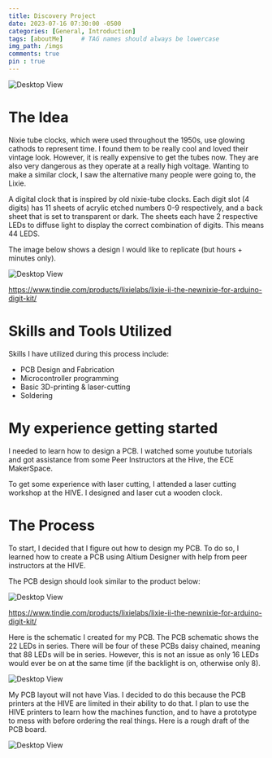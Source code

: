 ```yaml
---
title: Discovery Project
date: 2023-07-16 07:30:00 -0500
categories: [General, Introduction]
tags: [aboutMe]     # TAG names should always be lowercase
img_path: /imgs
comments: true
pin : true
---
```


![Desktop View](Nixie.jpg)


# The Idea

Nixie tube clocks, which were used throughout the 1950s, use glowing cathods to represent time. I found them to be really cool and loved their vintage look. However, it is really expensive to get the tubes now.
They are also very dangerous as they operate at a really high voltage. Wanting to make a similar clock, I saw the alternative many people were going to, the Lixie. 

A digital clock that is inspired by old nixie-tube clocks.  Each digit slot (4 digits) has 11 sheets of acrylic etched numbers 0-9 respectively, and a back sheet that is set to transparent or dark.
The sheets each have 2 respective LEDs to diffuse light to display the correct combination of digits. This means 44 LEDS.  

The image below shows a design I would like to replicate (but hours + minutes only). 

![Desktop View](DPIdea.png)

https://www.tindie.com/products/lixielabs/lixie-ii-the-newnixie-for-arduino-digit-kit/


# Skills and Tools Utilized

Skills I have utilized during this process include:
- PCB Design and Fabrication
- Microcontroller programming
- Basic 3D-printing & laser-cutting
- Soldering

# My experience getting started

I needed to learn how to design a PCB. I watched some youtube tutorials and got assistance from some Peer Instructors at the Hive, the ECE MakerSpace. 

To get some experience with laser cutting, I attended a laser cutting workshop at the HIVE. I designed and laser cut a wooden clock.

# The Process

To start, I decided that I figure out how to design my PCB. To do so, I learned how to create a PCB using Altium Designer with help from peer instructors at the HIVE.

The PCB design should look similar to the product below:

![Desktop View](DPPCBIdea.png)

https://www.tindie.com/products/lixielabs/lixie-ii-the-newnixie-for-arduino-digit-kit/

Here is the schematic I created for my PCB. The PCB schematic shows the 22 LEDs in series. There will be four of these PCBs daisy chained, meaning that 88 LEDs will be in series. However, this is not an issue as only 16 LEDs would ever be on at the same time (if the backlight is on, otherwise only 8). 

![Desktop View](DPSch.png)

My PCB layout will not have Vias. I decided to do this because the PCB printers at the HIVE are limited in their ability to do that. I plan to use the HIVE printers to learn how the machines function, and to have a prototype to mess with before ordering the real things. Here is a rough draft of the PCB board.

![Desktop View](DPBoard.png)
